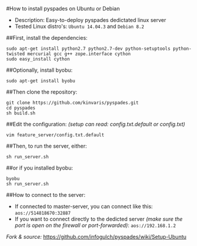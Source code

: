 #How to install pyspades on Ubuntu or Debian

* Description: Easy-to-deploy pyspades dedictated linux server
* Tested Linux distro's: `Ubuntu 14.04.3` and `Debian 8.2`

##First, install the dependencies:

```
sudo apt-get install python2.7 python2.7-dev python-setuptools python-twisted mercurial gcc g++ zope.interface cython
sudo easy_install cython
```

##Optionally, install byobu:

```
sudo apt-get install byobu
```

##Then clone the repository:

```
git clone https://github.com/kinvaris/pyspades.git
cd pyspades
sh build.sh
```

##Edit the configuration: *(setup can read: config.txt.default or config.txt)*

```
vim feature_server/config.txt.default
```

##Then, to run the server, either:

```
sh run_server.sh
```

##or if you installed byobu:

```
byobu
sh run_server.sh
```

##How to connect to the server:

* If connected to master-server, you can connect like this: `aos://514818670:32887`
* If you want to connect directly to the dedicted server *(make sure the port is open on the firewall or port-forwarded)*: `aos://192.168.1.2`

*Fork & source:* https://github.com/infogulch/pyspades/wiki/Setup-Ubuntu
